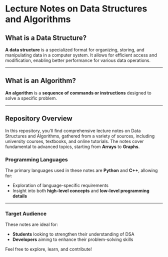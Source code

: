 # Lecture Notes on Data Structures and Algorithms

## What is a Data Structure?
**A data structure** is a specialized format for organizing, storing, and manipulating data in a computer system. It allows for efficient access and modification, enabling better performance for various data operations.

---

## What is an Algorithm?
**An algorithm** is a **sequence of commands or instructions** designed to solve a specific problem.

---

## Repository Overview
In this repository, you'll find comprehensive lecture notes on Data Structures and Algorithms, gathered from a variety of sources, including university courses, textbooks, and online tutorials. The notes cover fundamental to advanced topics, starting from **Arrays** to **Graphs**. 

### Programming Languages
The primary languages used in these notes are **Python** and **C++**, allowing for:

- Exploration of language-specific requirements
- Insight into both **high-level concepts** and **low-level programming details**

---

### Target Audience
These notes are ideal for:

- **Students** looking to strengthen their understanding of DSA
- **Developers** aiming to enhance their problem-solving skills

Feel free to explore, learn, and contribute!
